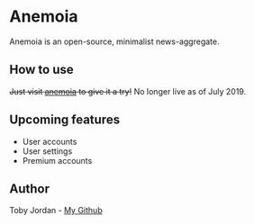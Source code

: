 # Anemoia
Anemoia is an open-source, minimalist news-aggregate.

## How to use
~~Just visit [anemoia](https://anemoia.tech) to give it a try!~~ No longer live as of July 2019.

## Upcoming features
* User accounts
* User settings
* Premium accounts

## Author
Toby Jordan - [My Github](github.com/tobyjordan)
